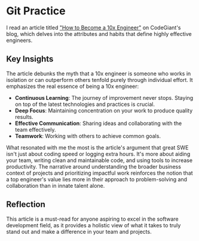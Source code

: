 # Git Practice

I read an article titled ["How to Become a 10x Engineer"](https://blog.codegiant.io/how-to-become-a-10x-engineer/) on CodeGiant's blog, which delves into the attributes and habits that define highly effective engineers.

## Key Insights

The article debunks the myth that a 10x engineer is someone who works in isolation or can outperform others tenfold purely through individual effort. It emphasizes the real essence of being a 10x engineer:

- **Continuous Learning**: The journey of improvement never stops. Staying on top of the latest technologies and practices is crucial.
- **Deep Focus**: Maintaining concentration on your work to produce quality results.
- **Effective Communication**: Sharing ideas and collaborating with the team effectively.
- **Teamwork**: Working with others to achieve common goals.

What resonated with me the most is the article's argument that great SWE isn't just about coding speed or logging extra hours. It's more about aiding your team, writing clean and maintainable code, and using tools to increase productivity. The narrative around understanding the broader business context of projects and prioritizing impactful work reinforces the notion that a top engineer's value lies more in their approach to problem-solving and collaboration than in innate talent alone.

## Reflection

This article is a must-read for anyone aspiring to excel in the software development field, as it provides a holistic view of what it takes to truly stand out and make a difference in your team and projects.
